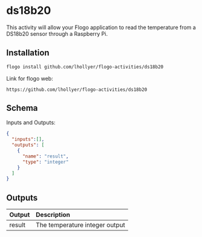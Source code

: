 
# ds18b20
This activity will allow your Flogo application to read the temperature from a DS18b20 sensor through a Raspberry Pi.

## Installation

```bash
flogo install github.com/lhollyer/flogo-activities/ds18b20
```
Link for flogo web:
```
https://github.com/lhollyer/flogo-activities/ds18b20
```


## Schema
Inputs and Outputs:

```json
{
  "inputs":[],
  "outputs": [
    {
      "name": "result",
      "type": "integer"
    }
  ]
}
```

## Outputs
| Output   | Description    |
|:----------|:---------------|
| result    | The temperature integer output |
